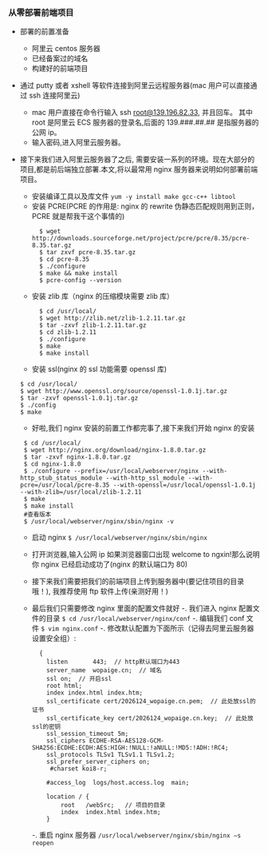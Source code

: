 ### 从零部署前端项目

- 部署的前置准备

  - 阿里云 centos 服务器
  - 已经备案过的域名
  - 构建好的前端项目

- 通过 putty 或者 xshell 等软件连接到阿里云远程服务器(mac 用户可以直接通过 ssh 连接阿里云)

  - mac 用户直接在命令行输入 ssh root@139.196.82.33, 并且回车。 其中 root 是阿里云 ECS 服务器的登录名,后面的 139.###.##.## 是指服务器的公网 ip。
  - 输入密码,进入阿里云服务器。

- 接下来我们进入阿里云服务器了之后, 需要安装一系列的环境。现在大部分的项目,都是前后端独立部署.本文,将以最常用 nginx 服务器来说明如何部署前端项目。

  - 安装编译工具以及库文件 `yum -y install make gcc-c++ libtool`
  - 安装 PCRE(PCRE 的作用是: nginx 的 rewrite 伪静态匹配规则用到正则，PCRE 就是帮我干这个事情的)
    ```$ cd /usr/local
      $ wget http://downloads.sourceforge.net/project/pcre/pcre/8.35/pcre-8.35.tar.gz
      $ tar zxvf pcre-8.35.tar.gz
      $ cd pcre-8.35
      $ ./configure
      $ make && make install
      $ pcre-config --version
    ```
  - 安装 zlib 库（nginx 的压缩模块需要 zlib 库）
    ```
      $ cd /usr/local/
      $ wget http://zlib.net/zlib-1.2.11.tar.gz
      $ tar -zxvf zlib-1.2.11.tar.gz
      $ cd zlib-1.2.11
      $ ./configure
      $ make
      $ make install
    ```
  - 安装 ssl(nginx 的 ssl 功能需要 openssl 库)

  ```
  $ cd /usr/local/
  $ wget http://www.openssl.org/source/openssl-1.0.1j.tar.gz
  $ tar -zxvf openssl-1.0.1j.tar.gz
  $ ./config
  $ make

  ```

  - 好啦,我们 nginx 安装的前置工作都完事了,接下来我们开始 nginx 的安装

  ```
   $ cd /usr/local/
   $ wget http://nginx.org/download/nginx-1.8.0.tar.gz
   $ tar -zxvf nginx-1.8.0.tar.gz
   $ cd nginx-1.8.0
   $ ./configure --prefix=/usr/local/webserver/nginx --with-http_stub_status_module --with-http_ssl_module --with-pcre=/usr/local/pcre-8.35 --with-openssl=/usr/local/openssl-1.0.1j --with-zlib=/usr/local/zlib-1.2.11
   $ make
   $ make install
   #查看版本
   $ /usr/local/webserver/nginx/sbin/nginx -v

  ```

  - 启动 nginx `$ /usr/local/webserver/nginx/sbin/nginx`

  - 打开浏览器,输入公网 ip 如果浏览器窗口出现 welcome to ngxin!那么说明你 nginx 已经启动成功了(nginx 的默认端口为 80)
  - 接下来我们需要把我们的前端项目上传到服务器中(要记住项目的目录哦！), 我推荐使用 ftp 软件上传(亲测好用！)
  - 最后我们只需要修改 nginx 里面的配置文件就好
    -. 我们进入 nginx 配置文件的目录 `$ cd /usr/local/webserver/nginx/conf`
    -. 编辑我们 conf 文件 `$ vim nginx.conf`
    -. 修改默认配置为下面所示（记得去阿里云服务器设置安全组）:
    ```
      {
        listen       443;  // http默认端口为443
        server_name  wopaige.cn;  // 域名
        ssl on;  // 开启ssl
        root html;
        index index.html index.htm;
        ssl_certificate cert/2026124_wopaige.cn.pem;  // 此处放ssl的证书
        ssl_certificate_key cert/2026124_wopaige.cn.key;  // 此处放ssl的密钥
        ssl_session_timeout 5m;
        ssl_ciphers ECDHE-RSA-AES128-GCM-SHA256:ECDHE:ECDH:AES:HIGH:!NULL:!aNULL:!MD5:!ADH:!RC4;
        ssl_protocols TLSv1 TLSv1.1 TLSv1.2;
        ssl_prefer_server_ciphers on;
         #charset koi8-r;

        #access_log  logs/host.access.log  main;

        location / {
            root   /webSrc;   // 项目的目录
            index  index.html index.htm;
        }
    ```
    -. 重启 nginx 服务器 `/usr/local/webserver/nginx/sbin/nginx –s reopen`
